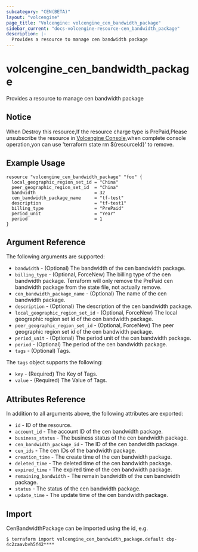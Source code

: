 ```yaml
---
subcategory: "CEN(BETA)"
layout: "volcengine"
page_title: "Volcengine: volcengine_cen_bandwidth_package"
sidebar_current: "docs-volcengine-resource-cen_bandwidth_package"
description: |-
  Provides a resource to manage cen bandwidth package
---
```

# volcengine_cen_bandwidth_package
Provides a resource to manage cen bandwidth package
## Notice
When Destroy this resource,If the resource charge type is PrePaid,Please unsubscribe the resource 
in  [Volcengine Console](https://console.volcengine.com/finance/unsubscribe/),when complete console operation,yon can
use 'terraform state rm ${resourceId}' to remove.
## Example Usage
```hcl
resource "volcengine_cen_bandwidth_package" "foo" {
  local_geographic_region_set_id = "China"
  peer_geographic_region_set_id  = "China"
  bandwidth                      = 32
  cen_bandwidth_package_name     = "tf-test"
  description                    = "tf-test1"
  billing_type                   = "PrePaid"
  period_unit                    = "Year"
  period                         = 1
}
```
## Argument Reference
The following arguments are supported:
* `bandwidth` - (Optional) The bandwidth of the cen bandwidth package.
* `billing_type` - (Optional, ForceNew) The billing type of the cen bandwidth package. Terraform will only remove the PrePaid cen bandwidth package from the state file, not actually remove.
* `cen_bandwidth_package_name` - (Optional) The name of the cen bandwidth package.
* `description` - (Optional) The description of the cen bandwidth package.
* `local_geographic_region_set_id` - (Optional, ForceNew) The local geographic region set id of the cen bandwidth package.
* `peer_geographic_region_set_id` - (Optional, ForceNew) The peer geographic region set id of the cen bandwidth package.
* `period_unit` - (Optional) The period unit of the cen bandwidth package.
* `period` - (Optional) The period of the cen bandwidth package.
* `tags` - (Optional) Tags.

The `tags` object supports the following:

* `key` - (Required) The Key of Tags.
* `value` - (Required) The Value of Tags.

## Attributes Reference
In addition to all arguments above, the following attributes are exported:
* `id` - ID of the resource.
* `account_id` - The account ID of the cen bandwidth package.
* `business_status` - The business status of the cen bandwidth package.
* `cen_bandwidth_package_id` - The ID of the cen bandwidth package.
* `cen_ids` - The cen IDs of the bandwidth package.
* `creation_time` - The create time of the cen bandwidth package.
* `deleted_time` - The deleted time of the cen bandwidth package.
* `expired_time` - The expired time of the cen bandwidth package.
* `remaining_bandwidth` - The remain bandwidth of the cen bandwidth package.
* `status` - The status of the cen bandwidth package.
* `update_time` - The update time of the cen bandwidth package.


## Import
CenBandwidthPackage can be imported using the id, e.g.
```
$ terraform import volcengine_cen_bandwidth_package.default cbp-4c2zaavbvh5f42****
```

